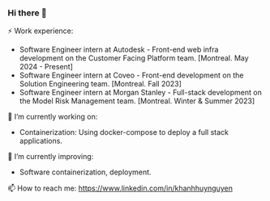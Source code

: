 ### Hi there 👋

⚡ Work experience:

* Software Engineer intern at Autodesk - Front-end web infra development on the Customer Facing Platform team. [Montreal. May 2024 - Present]
* Software Engineer intern at Coveo - Front-end development on the Solution Engineering team. [Montreal. Fall 2023]
* Software Engineer intern at Morgan Stanley - Full-stack development on the Model Risk Management team. [Montreal. Winter & Summer 2023]

🔭 I’m currently working on:
* Containerization: Using docker-compose to deploy a full stack applications.

🌱 I’m currently improving:
* Software containerization, deployment.

📫 How to reach me: https://www.linkedin.com/in/khanhhuynguyen
